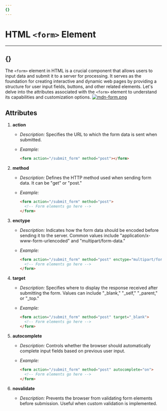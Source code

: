 ```yaml
---
{}
---
```


# HTML `<form>` Element

---

## {}

The `<form>` element in HTML is a crucial component that allows users to input data and submit it to a server for processing. It serves as the foundation for creating interactive and dynamic web pages by providing a structure for user input fields, buttons, and other related elements. Let's delve into the attributes associated with the `<form>` element to understand its capabilities and customization options.
[![mdn-form.png](https://i.postimg.cc/3JS0BqNc/mdn-form.png)](https://postimg.cc/3dGwrngX)

## Attributes

1. **action**

   - _Description:_ Specifies the URL to which the form data is sent when submitted.
   - _Example:_

     ```html
     <form action="/submit_form" method="post"></form>
     ```

2. **method**

   - _Description:_ Defines the HTTP method used when sending form data. It can be "get" or "post."
   - _Example:_

     ```html
     <form action="/submit_form" method="post">
       <!-- Form elements go here -->
     </form>
     ```

3. **enctype**

   - _Description:_ Indicates how the form data should be encoded before sending it to the server. Common values include "application/x-www-form-urlencoded" and "multipart/form-data."
   - _Example:_

     ```html
     <form action="/submit_form" method="post" enctype="multipart/form-data">
       <!-- Form elements go here -->
     </form>
     ```

4. **target**

   - _Description:_ Specifies where to display the response received after submitting the form. Values can include "\_blank," "\_self," "\_parent," or "\_top."
   - _Example:_

     ```html
     <form action="/submit_form" method="post" target="_blank">
       <!-- Form elements go here -->
     </form>
     ```

5. **autocomplete**

   - _Description:_ Controls whether the browser should automatically complete input fields based on previous user input.
   - _Example:_

     ```html
     <form action="/submit_form" method="post" autocomplete="on">
       <!-- Form elements go here -->
     </form>
     ```

6. **novalidate**

   - _Description:_ Prevents the browser from validating form elements before submission. Useful when custom validation is implemented.
